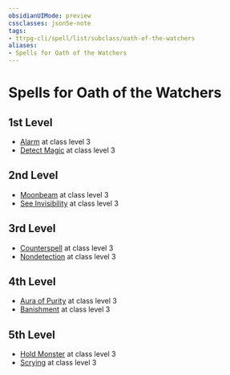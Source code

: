 ```yaml
---
obsidianUIMode: preview
cssclasses: json5e-note
tags:
- ttrpg-cli/spell/list/subclass/oath-of-the-watchers
aliases:
- Spells for Oath of the Watchers
---
```

# Spells for Oath of the Watchers

## 1st Level

- [Alarm](/3-Mechanics/CLI/Compendium/spells/alarm.md "PHB") at class level 3
- [Detect Magic](/3-Mechanics/CLI/Compendium/spells/detect-magic.md "PHB") at class level 3

## 2nd Level

- [Moonbeam](/3-Mechanics/CLI/Compendium/spells/moonbeam.md "PHB") at class level 3
- [See Invisibility](/3-Mechanics/CLI/Compendium/spells/see-invisibility.md "PHB") at class level 3

## 3rd Level

- [Counterspell](/3-Mechanics/CLI/Compendium/spells/counterspell.md "PHB") at class level 3
- [Nondetection](/3-Mechanics/CLI/Compendium/spells/nondetection.md "PHB") at class level 3

## 4th Level

- [Aura of Purity](/3-Mechanics/CLI/Compendium/spells/aura-of-purity.md "PHB") at class level 3
- [Banishment](/3-Mechanics/CLI/Compendium/spells/banishment.md "PHB") at class level 3

## 5th Level

- [Hold Monster](/3-Mechanics/CLI/Compendium/spells/hold-monster.md "PHB") at class level 3
- [Scrying](/3-Mechanics/CLI/Compendium/spells/scrying.md "PHB") at class level 3